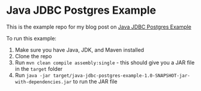 # Java JDBC Postgres Example

This is the example repo for my blog post on [Java JDBC Postgres Example](https://www.sohamkamani.com/java/jdbc-postgres)

To run this example:

1. Make sure you have Java, JDK, and Maven installed
2. Clone the repo
3. Run `mvn clean compile assembly:single` - this should give you a JAR file in the `target` folder
4. Run `java -jar target/java-jdbc-postgres-example-1.0-SNAPSHOT-jar-with-dependencies.jar` to run the JAR file
